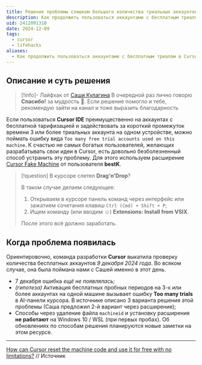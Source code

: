 ```yaml
---
title: Решение проблемы слишком большого количества триальных аккаунтов в Cursor
description: Как продолжить пользоваться аккаунтами с бесплатным триалом без ограничений
uid: 2412091310
date: 2024-12-09
tags:
  - cursor
  - lifehacks
aliases:
  - Как продолжить пользоваться аккаунтами с бесплатным триалом в Cursor без ограничений
---
```


## Описание и суть решения

> [!info]- Лайфхак от [Саши Кулагина](https://t.me/itbomj)
> В очередной раз лично говорю **Спасибо!** за мудрость 🙏. Если решение помогло и тебе, рекомендую зайти на канал и тоже выразить благодарность

Если пользоваться **Cursor IDE** преимущественно на аккаунтах с бесплатной тарифизацией и задействовать за короткий промежуток времени 3 или более триальных аккаунта на одном устройстве, можно поймать ошибку вида `Too many free trial accounts used on this machine`. К счастью не самых богатых пользователей, желающих разрабатывать свои идеи в Cursor, есть довольно безболезненный способ устранить эту проблему. Для этого используем расширение [Cursor Fake Machine](https://github.com/bestK/cursor-fake-machine) от пользователя **bestK**.

> [!question] В курсоре слетел **Drag'n'Drop**?
> 
> В таком случае делаем следующее:
> 1. Открываем в курсоре панель команд через интерфейс или зажатием сочетания клавиш `Ctrl (Cmd) + Shift + P`;
> 2. Ищем команду (или вводим ☺) **Extensions: Install from VSIX**.
> 
> После этого всё должно заработать.

## Когда проблема появилась

Ориентировочно, команда разработки **Cursor** выкатила проверку количества бесплатных аккаунтов *9 декабря 2024 года*. Во всяком случае, она была поймана нами с Сашей именно в этот день.

- 7 декабря ошибка *ещё не появлялась*;
- *(гипотеза)* Активация бесплатных пробных периодов на 3-х или более аккаунтах на одной машине вызывает ошибку **Too many trials** в AI-панели курсора. В источнике описано 3 варианта решения этой проблемы (Саша предложил 2-й вариант через расширение);
- Способы через удаление файла `machineid` и установку расширения **не работают** на Windows 10 / WSL (при первых пробах). Об обновлениях по способам решения планируются новые заметки на этом ресурсе.

---

[How can Cursor reset the machine code and use it for free with no limitations?](https://www.aisharenet.com/en/cursorruhezhongzhiba/) // Источник
